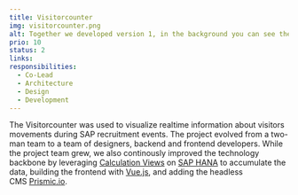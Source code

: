 ```yaml
---
title: Visitorcounter
img: visitorcounter.png
alt: Together we developed version 1, in the background you can see the actual product.
prio: 10
status: 2
links:
responsibilities:
  - Co-Lead
  - Architecture
  - Design
  - Development
---
```


The Visitorcounter was used to visualize realtime information about visitors movements during SAP recruitment events. The project evolved from a two-man team to a team of designers, backend and frontend developers. While the project team grew, we also continously improved the technology backbone by leveraging [Calculation Views](https://help.sap.com/viewer/fc5ace7a367c434190a8047881f92ed8/2.0.03/en-US/d60ad1f0bb571014af49c9db1740d68c.html) on [SAP HANA](https://www.sap.com/products/hana.html) to accumulate the data, building the frontend with [Vue.js](https://vuejs.org/), and adding the headless CMS [Prismic.io](http://prismic.io/).
